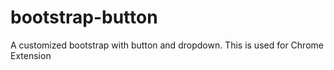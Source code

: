# bootstrap-button

A customized bootstrap with button and dropdown. This is used for Chrome Extension
